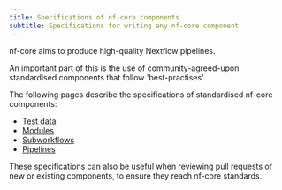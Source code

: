 ```yaml
---
title: Specifications of nf-core components
subtitle: Specifications for writing any nf-core component
---
```


nf-core aims to produce high-quality Nextflow pipelines.

An important part of this is the use of community-agreed-upon standardised components that follow 'best-practises'.

The following pages describe the specifications of standardised nf-core components:

- [Test data](test_data.md)
- [Modules](modules.md)
- [Subworkflows](subworkflows.md)
- [Pipelines](/docs/contributing/guidelines/)

These specifications can also be useful when reviewing pull requests of new or existing components, to ensure they reach nf-core standards.
